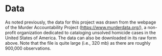 # Data

As noted previously, the data for this project was drawn from the webpage of the Murder Accountability Project (https://www.murderdata.org/), a non-profit organization dedicated to cataloging unsolved homicide cases in the United States of America. The data can also be downloaded in its raw form above. Note that the file is quite large (i.e., 320 mb) as there are roughly 900,000 observations.
